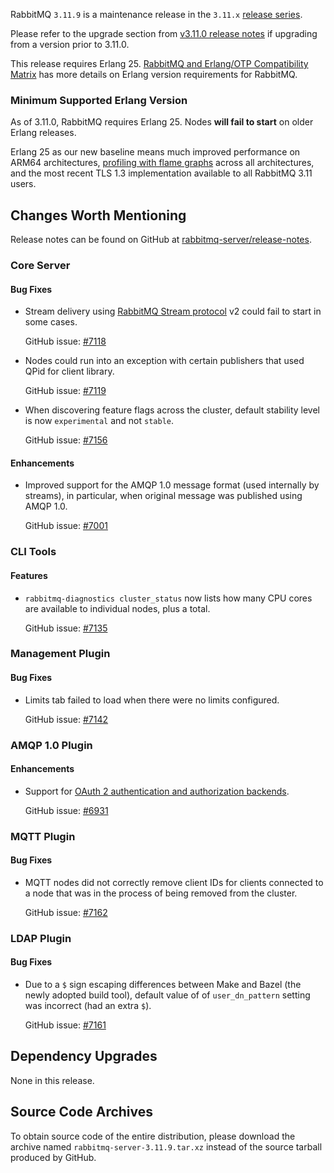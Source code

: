 RabbitMQ `3.11.9` is a maintenance release in the `3.11.x` [release series](https://www.rabbitmq.com/versions.html).

Please refer to the upgrade section from [v3.11.0 release notes](https://github.com/rabbitmq/rabbitmq-server/releases/tag/v3.11.0)
if upgrading from a version prior to 3.11.0.

This release requires Erlang 25.
[RabbitMQ and Erlang/OTP Compatibility Matrix](https://www.rabbitmq.com/which-erlang.html) has more details on
Erlang version requirements for RabbitMQ.


### Minimum Supported Erlang Version

As of 3.11.0, RabbitMQ requires Erlang 25. Nodes **will fail to start** on older Erlang releases.

Erlang 25 as our new baseline means much improved performance on ARM64 architectures, [profiling with flame graphs](https://blog.rabbitmq.com/posts/2022/05/flame-graphs/)
across all architectures, and the most recent TLS 1.3 implementation available to all RabbitMQ 3.11 users.


## Changes Worth Mentioning

Release notes can be found on GitHub at [rabbitmq-server/release-notes](https://github.com/rabbitmq/rabbitmq-server/tree/v3.11.x/release-notes).

### Core Server

#### Bug Fixes

 * Stream delivery using [RabbitMQ Stream protocol](https://github.com/rabbitmq/rabbitmq-server/blob/v3.11.x/deps/rabbitmq_stream/docs/PROTOCOL.adoc) v2 could fail to start in some cases.

   GitHub issue: [#7118](https://github.com/rabbitmq/rabbitmq-server/pull/7118)

 * Nodes could run into an exception with certain publishers that used QPid for client library.

   GitHub issue: [#7119](https://github.com/rabbitmq/rabbitmq-server/issues/7119)

 * When discovering feature flags across the cluster, default stability level is now `experimental` and not `stable`.

   GitHub issue: [#7156](https://github.com/rabbitmq/rabbitmq-server/pull/7156)

#### Enhancements

 * Improved support for the AMQP 1.0 message format (used internally by streams), in particular, when original message
   was published using AMQP 1.0.

   GitHub issue: [#7001](https://github.com/rabbitmq/rabbitmq-server/pull/7001)


### CLI Tools

#### Features

 * `rabbitmq-diagnostics cluster_status` now lists how many CPU cores are available to individual nodes, plus a total.

   GitHub issue: [#7135](https://github.com/rabbitmq/rabbitmq-server/pull/7135)


### Management Plugin

#### Bug Fixes

 * Limits tab failed to load when there were no limits configured.

   GitHub issue: [#7142](https://github.com/rabbitmq/rabbitmq-server/issues/7142)


### AMQP 1.0 Plugin

#### Enhancements

 * Support for [OAuth 2 authentication and authorization backends](https://rabbitmq.com/oauth2.html).

   GitHub issue: [#6931](https://github.com/rabbitmq/rabbitmq-server/pull/6931)


### MQTT Plugin

#### Bug Fixes

 * MQTT nodes did not correctly remove client IDs for clients connected to a node that was in the process of
   being removed from the cluster.

   GitHub issue: [#7162](https://github.com/rabbitmq/rabbitmq-server/pull/7162)


### LDAP Plugin

#### Bug Fixes

 * Due to a `$` sign escaping differences between Make and Bazel (the newly adopted build tool),
   default value of of `user_dn_pattern` setting was incorrect (had an extra `$`).

   GitHub issue: [#7161](https://github.com/rabbitmq/rabbitmq-server/issues/7161)


## Dependency Upgrades

None in this release.


## Source Code Archives

To obtain source code of the entire distribution, please download the archive named `rabbitmq-server-3.11.9.tar.xz`
instead of the source tarball produced by GitHub.
